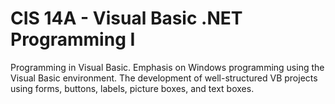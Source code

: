 # CIS 14A - Visual Basic .NET Programming I

Programming in Visual Basic. 
Emphasis on Windows programming using the Visual Basic environment. 
The development of well-structured VB projects using forms, buttons, labels, picture boxes, and text boxes.
